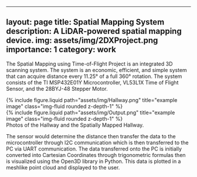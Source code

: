 ---
layout: page
title: Spatial Mapping System
description: A LiDAR-powered spatial mapping device.
img: assets/img/2DXProject.png
importance: 1
category: work
------

The Spatial Mapping using Time-of-Flight Project is an integrated 3D scanning system. The system is an economic, efficient, and simple system that can acquire distance every 11.25° of a full 360° rotation. The system consists of the TI MSP432E01Y Microcontroller, VL53L1X Time of Flight Sensor, and the 28BYJ-48 Stepper Motor.

<div class="row justify-content-sm-center">
    <div class="col-sm-8 mt-3 mt-md-0">
        {% include figure.liquid path="assets/img/Hallway.png" title="example image" class="img-fluid rounded z-depth-1" %}
    </div>
    <div class="col-sm-4 mt-3 mt-md-0">
        {% include figure.liquid path="assets/img/Output.png" title="example image" class="img-fluid rounded z-depth-1" %}
    </div>
</div>
<div class="caption">
    Photos of the Hallway and the Spatially Mapped Hallway. 
</div>

The sensor would determine the distance then transfer the data to the microcontroller through I2C communication which is then transferred to the PC via UART communication. The data transferred onto the PC is initially converted into Cartesian Coordinates through trigonometric formulas then is visualized using the Open3D library in Python. This data is plotted in a meshlike point cloud and displayed to the user. 
